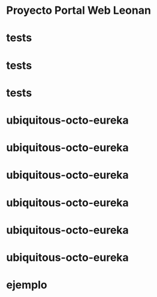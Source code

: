 # Proyecto Portal Web Leonan
# tests
# tests
# tests
# ubiquitous-octo-eureka
# ubiquitous-octo-eureka
# ubiquitous-octo-eureka
# ubiquitous-octo-eureka
# ubiquitous-octo-eureka
# ubiquitous-octo-eureka
# ejemplo
